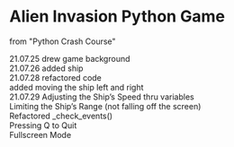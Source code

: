 # Alien Invasion Python Game

from "Python Crash Course"

21.07.25 drew game background\
21.07.26 added ship\
21.07.28 refactored code\
         added moving the ship left and right\
21.07.29 Adjusting the Ship’s Speed thru variables\
         Limiting the Ship’s Range (not falling off the screen)\
         Refactored _check_events()\
         Pressing Q to Quit\
         Fullscreen Mode
